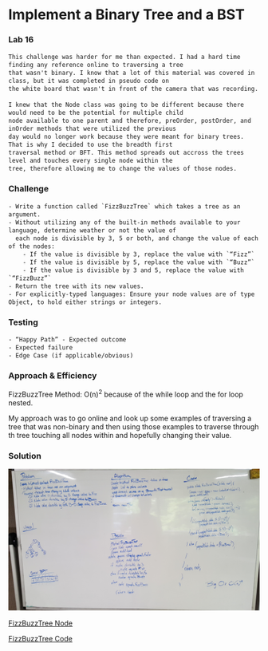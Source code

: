 
# Implement a Binary Tree and a BST
### Lab 16
    This challenge was harder for me than expected. I had a hard time finding any reference online to traversing a tree
    that wasn't binary. I know that a lot of this material was covered in class, but it was completed in pseudo code on
    the white board that wasn't in front of the camera that was recording. 
    
    I knew that the Node class was going to be different because there would need to be the potential for multiple child 
    node available to one parent and therefore, preOrder, postOrder, and inOrder methods that were utilized the previous
    day would no longer work because they were meant for binary trees. That is why I decided to use the breadth first 
    traversal method or BFT. This method spreads out accross the trees level and touches every single node within the
    tree, therefore allowing me to change the values of those nodes.


### Challenge
    - Write a function called `FizzBuzzTree` which takes a tree as an argument.
    - Without utilizing any of the built-in methods available to your language, determine weather or not the value of 
      each node is divisible by 3, 5 or both, and change the value of each of the nodes:
        - If the value is divisible by 3, replace the value with `“Fizz”`
        - If the value is divisible by 5, replace the value with `“Buzz”`
        - If the value is divisible by 3 and 5, replace the value with `“FizzBuzz”`
    - Return the tree with its new values.
    - For explicitly-typed languages: Ensure your node values are of type Object, to hold either strings or integers.




### Testing

    - “Happy Path” - Expected outcome
    - Expected failure
    - Edge Case (if applicable/obvious)
    
   
### Approach & Efficiency

FizzBuzzTree Method: O(n)<sup>2</sup> because of the while loop and the for loop nested.

My approach was to go online and look up some examples of traversing a tree that was non-binary and then using those 
examples to traverse through th tree touching all nodes within and hopefully changing their value.

### Solution

![white board](../assets/fizzBuzzTree.jpg)


 [FizzBuzzTree Node](../src/main/java/FizzBuzzTree/Node.java)
 
 
 [FizzBuzzTree Code](../src/main/java/FizzBuzzTree/FizzBuzzTree.java)

